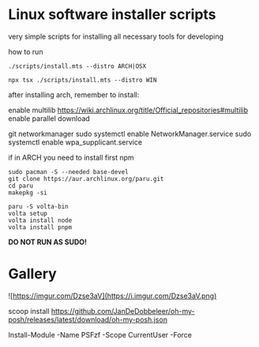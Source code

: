 #
# Linux software installer scripts

very simple scripts for installing all necessary tools for developing

how to run


```shell
./scripts/install.mts --distro ARCH|OSX
```

```shell
npx tsx ./scripts/install.mts --distro WIN
```

after installing arch, remember to install:

enable multilib
https://wiki.archlinux.org/title/Official_repositories#multilib
enable parallel download


git
networkmanager 
sudo systemctl enable NetworkManager.service
sudo systemctl enable wpa_supplicant.service

if in ARCH you need to install first npm
  
```shell
sudo pacman -S --needed base-devel
git clone https://aur.archlinux.org/paru.git
cd paru
makepkg -si

paru -S volta-bin
volta setup
volta install node
volta install pnpm
```

**DO NOT RUN AS SUDO!**

# Gallery


![https://imgur.com/Dzse3aV](https://i.imgur.com/Dzse3aV.png)


scoop install https://github.com/JanDeDobbeleer/oh-my-posh/releases/latest/download/oh-my-posh.json 

Install-Module -Name PSFzf -Scope CurrentUser -Force


